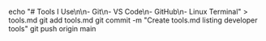 echo "# Tools I Use\n\n- Git\n- VS Code\n- GitHub\n- Linux Terminal" > tools.md
git add tools.md
git commit -m "Create tools.md listing developer tools"
git push origin main
